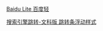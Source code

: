 [Baidu Lite 百度轻](https://userstyles.org/styles/123858/baidu-lite)

[搜索引擎跳转-文科版 跳转条浮动样式](https://userstyles.org/styles/112441/theme)

